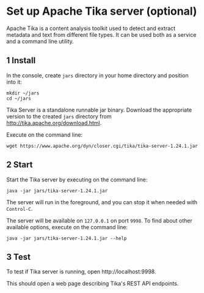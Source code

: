 # Set up Apache Tika server (optional)

Apache Tika is a content analysis toolkit used to detect and extract metadata
and text from different file types. It can be used both as a service and a
command line utility.

## 1 Install

In the console, create `jars` directory in your home directory and position into
it:

```console
mkdir ~/jars
cd ~/jars
```

Tika Server is a standalone runnable jar binary. Download the appropriate
version to the created `jars` directory from
http://tika.apache.org/download.html.

Execute on the command line:

```console
wget https://www.apache.org/dyn/closer.cgi/tika/tika-server-1.24.1.jar
```

## 2 Start

Start the Tika server by executing on the command line:

```console
java -jar jars/tika-server-1.24.1.jar
```

The server will run in the foreground, and you can stop it when needed with
`Control-C`.

The server will be available on `127.0.0.1` on port `9998`. To find about other
available options, execute on the command line:

```console
java -jar jars/tika-server-1.24.1.jar --help
```

## 3 Test

To test if Tika server is running, open http://localhost:9998.

This should open a web page describing Tika's REST API endpoints.
